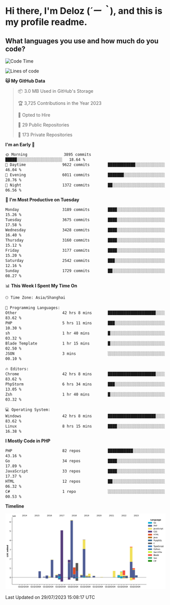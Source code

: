 # **Hi there, I'm Deloz (*´ー｀*), and this is my profile readme.**

## **What languages you use and how much do you code?**

<!--START_SECTION:waka-->
![Code Time](http://img.shields.io/badge/Code%20Time-2%2C020%20hrs%2040%20mins-blue)

![Lines of code](https://img.shields.io/badge/From%20Hello%20World%20I%27ve%20Written-31.5%20million%20lines%20of%20code-blue)

**🐱 My GitHub Data** 

> 📦 3.0 MB Used in GitHub's Storage 
 > 
> 🏆 3,725 Contributions in the Year 2023
 > 
> 💼 Opted to Hire
 > 
> 📜 29 Public Repositories 
 > 
> 🔑 173 Private Repositories 
 > 
**I'm an Early 🐤** 

```text
🌞 Morning                3895 commits        █████░░░░░░░░░░░░░░░░░░░░   18.64 % 
🌆 Daytime                9622 commits        ████████████░░░░░░░░░░░░░   46.04 % 
🌃 Evening                6011 commits        ███████░░░░░░░░░░░░░░░░░░   28.76 % 
🌙 Night                  1372 commits        ██░░░░░░░░░░░░░░░░░░░░░░░   06.56 % 
```
📅 **I'm Most Productive on Tuesday** 

```text
Monday                   3189 commits        ████░░░░░░░░░░░░░░░░░░░░░   15.26 % 
Tuesday                  3675 commits        ████░░░░░░░░░░░░░░░░░░░░░   17.58 % 
Wednesday                3428 commits        ████░░░░░░░░░░░░░░░░░░░░░   16.40 % 
Thursday                 3160 commits        ████░░░░░░░░░░░░░░░░░░░░░   15.12 % 
Friday                   3177 commits        ████░░░░░░░░░░░░░░░░░░░░░   15.20 % 
Saturday                 2542 commits        ███░░░░░░░░░░░░░░░░░░░░░░   12.16 % 
Sunday                   1729 commits        ██░░░░░░░░░░░░░░░░░░░░░░░   08.27 % 
```


📊 **This Week I Spent My Time On** 

```text
🕑︎ Time Zone: Asia/Shanghai

💬 Programming Languages: 
Other                    42 hrs 8 mins       █████████████████████░░░░   83.62 % 
PHP                      5 hrs 11 mins       ███░░░░░░░░░░░░░░░░░░░░░░   10.30 % 
sh                       1 hr 40 mins        █░░░░░░░░░░░░░░░░░░░░░░░░   03.32 % 
Blade Template           1 hr 15 mins        █░░░░░░░░░░░░░░░░░░░░░░░░   02.50 % 
JSON                     3 mins              ░░░░░░░░░░░░░░░░░░░░░░░░░   00.10 % 

🔥 Editors: 
Chrome                   42 hrs 8 mins       █████████████████████░░░░   83.62 % 
PhpStorm                 6 hrs 34 mins       ███░░░░░░░░░░░░░░░░░░░░░░   13.05 % 
Zsh                      1 hr 40 mins        █░░░░░░░░░░░░░░░░░░░░░░░░   03.32 % 

💻 Operating System: 
Windows                  42 hrs 8 mins       █████████████████████░░░░   83.62 % 
Linux                    8 hrs 15 mins       ████░░░░░░░░░░░░░░░░░░░░░   16.38 % 
```

**I Mostly Code in PHP** 

```text
PHP                      82 repos            ███████████░░░░░░░░░░░░░░   43.16 % 
Go                       34 repos            ████░░░░░░░░░░░░░░░░░░░░░   17.89 % 
JavaScript               33 repos            ████░░░░░░░░░░░░░░░░░░░░░   17.37 % 
HTML                     12 repos            ██░░░░░░░░░░░░░░░░░░░░░░░   06.32 % 
C#                       1 repo              ░░░░░░░░░░░░░░░░░░░░░░░░░   00.53 % 
```



**Timeline**

![Lines of Code chart](https://raw.githubusercontent.com/deloz/deloz/main/assets/bar_graph.png)


 Last Updated on 29/07/2023 15:08:17 UTC
<!--END_SECTION:waka-->
